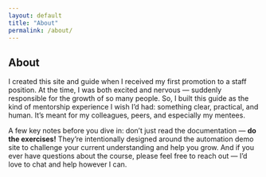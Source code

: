 ```yaml
---
layout: default
title: "About"
permalink: /about/
---
```


## About


I created this site and guide when I received my first promotion to a staff position. At the time, I was both excited and nervous — suddenly responsible for the growth of so many people. So, I built this guide as the kind of mentorship experience I wish I’d had: something clear, practical, and human. It’s meant for my colleagues, peers, and especially my mentees.

A few key notes before you dive in: don’t just read the documentation — **do the exercises!** They’re intentionally designed around the automation demo site to challenge your current understanding and help you grow. And if you ever have questions about the course, please feel free to reach out — I’d love to chat and help however I can.


